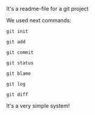 It's a readme-file for a git project

We used next commands:

`git init`

`git add`

`git commit`

`git status`

`git blame`

`git log`

`git diff`

It's a very simple system!
